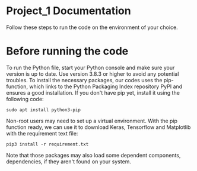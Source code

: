 ﻿# Project_1 Documentation
Follow these steps to run the code on the environment of your choice.



# Before running the code

To run the Python file, start your Python console and make sure your version is up to date. Use version 3.8.3 or higher to avoid any potential troubles.
To install the necessary packages, our codes uses the pip-function, which links to the Python Packaging Index repository PyPI and ensures a good installation.
If you don't have pip yet, install it using the following code:

    sudo apt install python3-pip

Non-root users may need to set up a virtual environment. 
With the pip function ready, we can use it to download Keras, Tensorflow and Matplotlib with the requirement text file:

    pip3 install -r requirement.txt

Note that those packages may also load some dependent components, dependencies, if they aren't found on your system.

